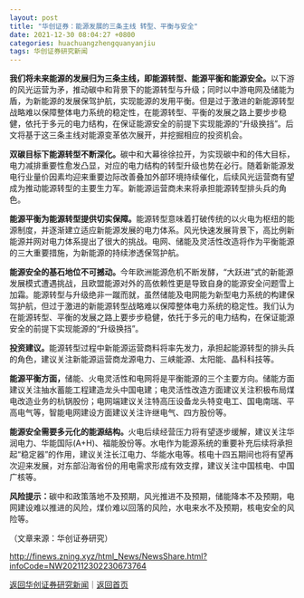 ```yaml
---
layout: post
title: "华创证券：能源发展的三条主线 转型、平衡与安全"
date: 2021-12-30 08:04:27 +0800
categories: huachuangzhengquanyanjiu
tags: 华创证券研究新闻
---
```

<p><strong>我们将未来能源的发展归为三条主线，即能源转型、能源平衡和能源安全。</strong>以下游的风光运营为矛，推动碳中和背景下的能源转型与升级；同时以中游电网及储能为盾，为新能源的发展保驾护航，实现能源的发用平衡。但是过于激进的新能源转型战略难以保障整体电力系统的稳定性，在能源转型、平衡的发展之路上要步步稳健，依托于多元的电力结构，在保证能源安全的前提下实现能源的“升级换挡”。后文将基于这三条主线对能源变革依次展开，并挖掘相应的投资机会。</p>
 <p><strong>双碳目标下能源转型不断深化。</strong>碳中和大幕徐徐拉开，为实现碳中和的伟大目标，电力减排重要性愈发凸显，对应的电力结构的转型升级也势在必行。随着新能源发电行业量价因素均迎来重要边际改善叠加外部环境持续催化，后续风光运营商有望成为推动能源转型的主要生力军。新能源运营商未来将承担能源转型排头兵的角色。</p>
 <p><strong>能源平衡为能源转型提供切实保障。</strong>能源转型意味着打破传统的以火电为枢纽的能源制度，并逐渐建立适应新能源发展的电力体系。风光快速发展背景下，高比例新能源并网对电力体系提出了很大的挑战。电网、储能及灵活性改造将作为平衡能源的三大重要措施，为新能源的持续渗透保驾护航。</p>
 <p><strong>能源安全的基石地位不可撼动。</strong>今年欧洲能源危机不断发酵，“大跃进”式的新能源发展模式遭遇挑战，且欧盟能源对外的高依赖性更是导致自身的能源安全问题雪上加霜。能源转型与升级绝非一蹴而就，虽然储能及电网能为新型电力系统的构建保驾护航，但过于激进的新能源转型战略难以保障整体电力系统的稳定性。我们认为在能源转型、平衡的发展之路上要步步稳健，依托于多元的电力结构，在保证能源安全的前提下实现能源的“升级换挡”。</p>
 <p><strong>投资建议。</strong>能源转型过程中新能源运营商料将率先发力，承担起能源转型的排头兵的角色，建议关注新能源运营商龙源电力、三峡能源、太阳能、晶科科技等。</p>
 <p><strong>能源平衡方面，</strong>储能、火电灵活性和电网将是平衡能源的三个主要方向。储能方面建议关注抽水蓄能工程建造龙头中国电建；电灵活性改造方面建议关注积极布局煤电改造业务的杭锅股份；电网端建议关注特高压设备龙头特变电工、国电南瑞、平高电气等，智能电网建设方面建议关注许继电气、四方股份等。</p>
 <p><strong>能源安全需要多元化的能源结构。</strong>火电后续经营压力将有望逐步缓解，建议关注华润电力、华能国际(A+H)、福能股份等。水电作为能源系统的重要补充后续将承担起“稳定器”的作用，建议关注长江电力、华能水电等。核电十四五期间也将有望再次迎来发展，对东部沿海省份的用电需求形成有效支撑，建议关注中国核电、中国广核等。</p>
 <p><strong>风险提示：</strong>碳中和政策落地不及预期，风光推进不及预期，储能降本不及预期，电网建设难以推进的风险，煤价难以回落的风险，水电来水不及预期，核电安全的风险等。</p><p class="em_media">（文章来源：华创证券研究）</p>

<http://finews.zning.xyz/html_News/NewsShare.html?infoCode=NW202112302230673764>

[返回华创证券研究新闻](//finews.withounder.com/category/huachuangzhengquanyanjiu.html)｜[返回首页](//finews.withounder.com/)